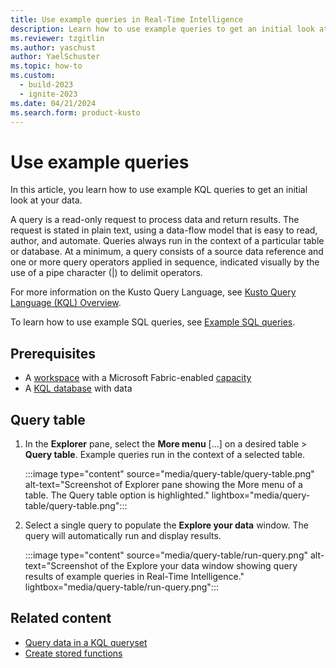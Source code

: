 ```yaml
---
title: Use example queries in Real-Time Intelligence
description: Learn how to use example queries to get an initial look at your data in Real-Time Intelligence.
ms.reviewer: tzgitlin
ms.author: yaschust
author: YaelSchuster
ms.topic: how-to
ms.custom:
  - build-2023
  - ignite-2023
ms.date: 04/21/2024
ms.search.form: product-kusto
---
```

# Use example queries

In this article, you learn how to use example KQL queries to get an initial look at your data.

A query is a read-only request to process data and return results. The request is stated in plain text, using a data-flow model that is easy to read, author, and automate. Queries always run in the context of a particular table or database. At a minimum, a query consists of a source data reference and one or more query operators applied in sequence, indicated visually by the use of a pipe character (|) to delimit operators.

For more information on the Kusto Query Language, see [Kusto Query Language (KQL) Overview](/azure/data-explorer/kusto/query/index?context=/fabric/context/context).

To learn how to use example SQL queries, see [Example SQL queries](tutorial-4-explore.md#example-sql-queries).

## Prerequisites

* A [workspace](../get-started/create-workspaces.md) with a Microsoft Fabric-enabled [capacity](../enterprise/licenses.md#capacity)
* A [KQL database](create-database.md) with data

## Query table

1. In the **Explorer** pane, select the **More menu** [...] on a desired table > **Query table**. Example queries run in the context of a selected table.

    :::image type="content" source="media/query-table/query-table.png" alt-text="Screenshot of Explorer pane showing the More menu of a table. The Query table option is highlighted."  lightbox="media/query-table/query-table.png":::

1. Select a single query to populate the **Explore your data** window. The query will automatically run and display results.

    :::image type="content" source="media/query-table/run-query.png" alt-text="Screenshot of the Explore your data window showing query results of example queries in Real-Time Intelligence."  lightbox="media/query-table/run-query.png":::

## Related content

* [Query data in a KQL queryset](kusto-query-set.md)
* [Create stored functions](create-functions.md)
